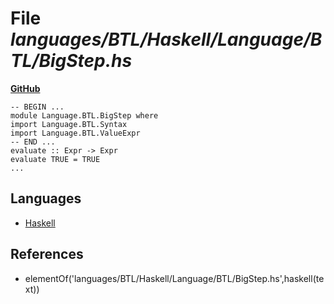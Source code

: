 # File _languages/BTL/Haskell/Language/BTL/BigStep.hs_
**[GitHub](https://github.com/softlang/yas/blob/master/languages/BTL/Haskell/Language/BTL/BigStep.hs)**
```
-- BEGIN ...
module Language.BTL.BigStep where
import Language.BTL.Syntax
import Language.BTL.ValueExpr
-- END ...
evaluate :: Expr -> Expr
evaluate TRUE = TRUE
...
```

## Languages
* [Haskell](../languages/Haskell.md)

## References
* elementOf('languages/BTL/Haskell/Language/BTL/BigStep.hs',haskell(text))
